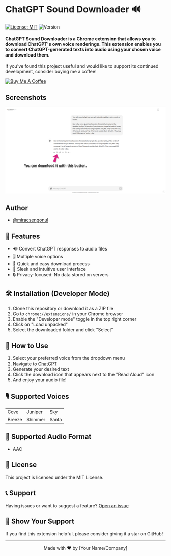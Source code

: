 # ChatGPT Sound Downloader 🔊

[![License: MIT](https://img.shields.io/badge/License-MIT-yellow.svg)](https://opensource.org/licenses/MIT)
![Version](https://img.shields.io/badge/version-1.0.0-blue)

#### ChatGPT Sound Downloader is a Chrome extension that allows you to download ChatGPT's own voice renderings. This extension enables you to convert ChatGPT-generated texts into audio using your chosen voice and download them.

If you've found this project useful and would like to support its continued development, consider buying me a coffee!

[![Buy Me A Coffee](https://www.buymeacoffee.com/assets/img/custom_images/orange_img.png)](https://www.buymeacoffee.com/mi)

## Screenshots

![App Screenshot](screenshot.jpg)


## Author

- [@miracsengonul](https://www.x.com/miracsengonul)

## 🚀 Features

- 🔊 Convert ChatGPT responses to audio files
- 🎚️ Multiple voice options
- 💨 Quick and easy download process
- 🎨 Sleek and intuitive user interface
- 🔒 Privacy-focused: No data stored on servers

## 🛠️ Installation (Developer Mode)

1. Clone this repository or download it as a ZIP file
2. Go to `chrome://extensions/` in your Chrome browser
3. Enable the "Developer mode" toggle in the top right corner
4. Click on "Load unpacked"
5. Select the downloaded folder and click "Select"

## 🔧 How to Use

1. Select your preferred voice from the dropdown menu
2. Navigate to [ChatGPT](https://chatgpt.com/)
3. Generate your desired text
4. Click the download icon that appears next to the "Read Aloud" icon
5. And enjoy your audio file!

## 🎙️ Supported Voices

| |  |  |
| :-------- | :------- | :--------------------
| Cove | Juniper | Sky |
| Breeze | Shimmer | Santa |


## 🎵 Supported Audio Format

- AAC

## 📝 License

This project is licensed under the MIT License.

## 📞 Support

Having issues or want to suggest a feature? [Open an issue](https://github.com/miracsengonul/chatgpt-sound-downloader/issues)

## 🌟 Show Your Support

If you find this extension helpful, please consider giving it a star on GitHub!


---

<p align="center">Made with ❤️ by [Your Name/Company]</p>